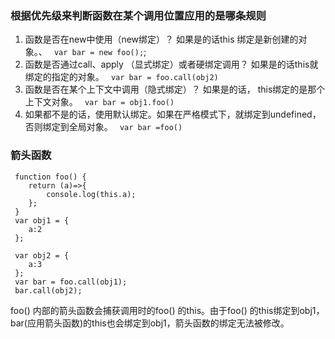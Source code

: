 ### 根据优先级来判断函数在某个调用位置应用的是哪条规则

1. 函数是否在new中使用（new绑定）？ 如果是的话this  绑定是新创建的对象。、
  ` var bar = new foo();`;
2. 函数是否通过call、apply （显式绑定）或者硬绑定调用？ 如果是的话this就绑定的指定的对象。
  ` var bar = foo.call(obj2)`
3. 函数是否在某个上下文中调用（隐式绑定）？ 如果是的话， this绑定的是那个上下文对象。
  ` var bar = obj1.foo()`
4. 如果都不是的话，使用默认绑定。如果在严格模式下，就绑定到undefined， 否则绑定到全局对象。
  ` var bar =foo()`

### 箭头函数
```
 function foo() {
 	return (a)=>{
 		console.log(this.a);
 	};
 }
 var obj1 = {
 	a:2
 };

 var obj2 = {
 	a:3
 };
 var bar = foo.call(obj1);
 bar.call(obj2);
```
foo() 内部的箭头函数会捕获调用时的foo() 的this。由于foo() 的this绑定到obj1，bar(应用箭头函数)的this也会绑定到obj1，箭头函数的绑定无法被修改。